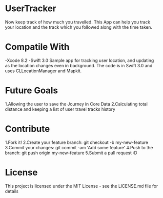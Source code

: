 # UserTracker
Now keep track of how much you travelled. This App can help you track your location and the track which you followed along with the time taken.

# Compatile With
-Xcode 8.2
-Swift 3.0
Sample app for tracking user location, and updating as the location changes even in background. The code is in Swift 3.0 and uses CLLocationManager and Mapkit.
# Future Goals
1.Allowing the user to save the Journey in Core Data
2.Calculating total distance and keeping a list of user travel tracks history

# Contribute
1.Fork it!
2.Create your feature branch: git checkout -b my-new-feature
3.Commit your changes: git commit -am 'Add some feature'
4.Push to the branch: git push origin my-new-feature
5.Submit a pull request :D
# License
This project is licensed under the MIT License - see the LICENSE.md file for details
